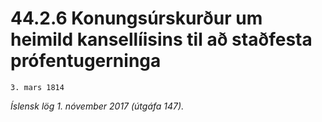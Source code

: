 # 44.2.6 Konungsúrskurður um heimild kansellíisins til að staðfesta prófentugerninga

`3. mars 1814`

_Íslensk lög 1. nóvember 2017 (útgáfa 147)._


